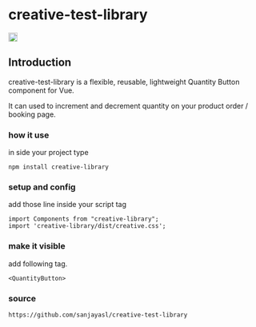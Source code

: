 # creative-test-library
<a href="https://badge.fury.io/js/creative-library"><img src="https://badge.fury.io/js/creative-library.svg" alt="npm version" height="18"></a>

## Introduction
creative-test-library is a flexible, reusable, lightweight Quantity Button component for Vue.

It can used to increment and decrement quantity on your product order / booking page.

### how it use
in side your project type
```
npm install creative-library
```

### setup and config
add those line inside your script tag
```
import Components from "creative-library";
import 'creative-library/dist/creative.css';
```

### make it visible
add following tag.
```
<QuantityButton>
```

### source
```
https://github.com/sanjayasl/creative-test-library
```

